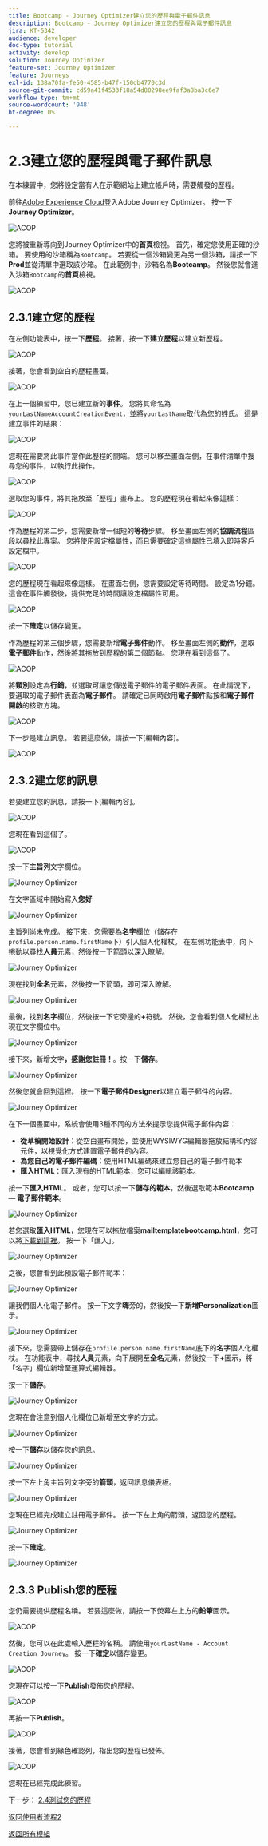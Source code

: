 ```yaml
---
title: Bootcamp - Journey Optimizer建立您的歷程與電子郵件訊息
description: Bootcamp - Journey Optimizer建立您的歷程與電子郵件訊息
jira: KT-5342
audience: developer
doc-type: tutorial
activity: develop
solution: Journey Optimizer
feature-set: Journey Optimizer
feature: Journeys
exl-id: 138a70fa-fe50-4585-b47f-150db4770c3d
source-git-commit: cd59a41f4533f18a54d80298ee9faf3a8ba3c6e7
workflow-type: tm+mt
source-wordcount: '948'
ht-degree: 0%

---
```


# 2.3建立您的歷程與電子郵件訊息

在本練習中，您將設定當有人在示範網站上建立帳戶時，需要觸發的歷程。

前往[Adobe Experience Cloud](https://experience.adobe.com)登入Adobe Journey Optimizer。 按一下&#x200B;**Journey Optimizer**。

![ACOP](./images/acophome.png)

您將被重新導向到Journey Optimizer中的&#x200B;**首頁**&#x200B;檢視。 首先，確定您使用正確的沙箱。 要使用的沙箱稱為`Bootcamp`。 若要從一個沙箱變更為另一個沙箱，請按一下&#x200B;**Prod**&#x200B;並從清單中選取該沙箱。 在此範例中，沙箱名為&#x200B;**Bootcamp**。 然後您就會進入沙箱`Bootcamp`的&#x200B;**首頁**&#x200B;檢視。

![ACOP](./images/acoptriglp.png)

## 2.3.1建立您的歷程

在左側功能表中，按一下&#x200B;**歷程**。 接著，按一下&#x200B;**建立歷程**&#x200B;以建立新歷程。

![ACOP](./images/createjourney.png)

接著，您會看到空白的歷程畫面。

![ACOP](./images/journeyempty.png)

在上一個練習中，您已建立新的&#x200B;**事件**。 您將其命名為`yourLastNameAccountCreationEvent`，並將`yourLastName`取代為您的姓氏。 這是建立事件的結果：

![ACOP](./images/eventdone.png)

您現在需要將此事件當作此歷程的開端。 您可以移至畫面左側，在事件清單中搜尋您的事件，以執行此操作。

![ACOP](./images/eventlist.png)

選取您的事件，將其拖放至「歷程」畫布上。 您的歷程現在看起來像這樣：

![ACOP](./images/journeyevent.png)

作為歷程的第二步，您需要新增一個短的&#x200B;**等待**&#x200B;步驟。 移至畫面左側的&#x200B;**協調流程**&#x200B;區段以尋找此專案。 您將使用設定檔屬性，而且需要確定這些屬性已填入即時客戶設定檔中。

![ACOP](./images/journeywait.png)

您的歷程現在看起來像這樣。 在畫面右側，您需要設定等待時間。 設定為1分鐘。 這會在事件觸發後，提供充足的時間讓設定檔屬性可用。

![ACOP](./images/journeywait1.png)

按一下&#x200B;**確定**&#x200B;以儲存變更。

作為歷程的第三個步驟，您需要新增&#x200B;**電子郵件**&#x200B;動作。 移至畫面左側的&#x200B;**動作**，選取&#x200B;**電子郵件**&#x200B;動作，然後將其拖放到歷程的第二個節點。 您現在看到這個了。

![ACOP](./images/journeyactions.png)

將&#x200B;**類別**&#x200B;設定為&#x200B;**行銷**，並選取可讓您傳送電子郵件的電子郵件表面。 在此情況下，要選取的電子郵件表面為&#x200B;**電子郵件**。 請確定已同時啟用&#x200B;**電子郵件**&#x200B;點按和&#x200B;**電子郵件開啟**&#x200B;的核取方塊。

![ACOP](./images/journeyactions1.png)

下一步是建立訊息。 若要這麼做，請按一下[編輯內容]。**&#x200B;**

![ACOP](./images/journeyactions2.png)

## 2.3.2建立您的訊息

若要建立您的訊息，請按一下[編輯內容]。**&#x200B;**

![ACOP](./images/journeyactions2.png)

您現在看到這個了。

![ACOP](./images/journeyactions3.png)

按一下&#x200B;**主旨列**&#x200B;文字欄位。

![Journey Optimizer](./images/msg5.png)

在文字區域中開始寫入&#x200B;**您好**

![Journey Optimizer](./images/msg6.png)

主旨列尚未完成。 接下來，您需要為&#x200B;**名字**&#x200B;欄位（儲存在`profile.person.name.firstName`下）引入個人化權杖。 在左側功能表中，向下捲動以尋找&#x200B;**人員**&#x200B;元素，然後按一下箭頭以深入瞭解。

![Journey Optimizer](./images/msg7.png)

現在找到&#x200B;**全名**&#x200B;元素，然後按一下箭頭，即可深入瞭解。

![Journey Optimizer](./images/msg8.png)

最後，找到&#x200B;**名字**&#x200B;欄位，然後按一下它旁邊的&#x200B;**+**&#x200B;符號。 然後，您會看到個人化權杖出現在文字欄位中。

![Journey Optimizer](./images/msg9.png)

接下來，新增文字&#x200B;**，感謝您註冊！**。按一下&#x200B;**儲存**。

![Journey Optimizer](./images/msg10.png)

然後您就會回到這裡。 按一下&#x200B;**電子郵件Designer**&#x200B;以建立電子郵件的內容。

![Journey Optimizer](./images/msg11.png)

在下一個畫面中，系統會使用3種不同的方法來提示您提供電子郵件內容：

- **從草稿開始設計**：從空白畫布開始，並使用WYSIWYG編輯器拖放結構和內容元件，以視覺化方式建置電子郵件的內容。
- **為您自己的電子郵件編碼**：使用HTML編碼來建立您自己的電子郵件範本
- **匯入HTML**：匯入現有的HTML範本，您可以編輯該範本。

按一下&#x200B;**匯入HTML**。 或者，您可以按一下&#x200B;**儲存的範本**，然後選取範本&#x200B;**Bootcamp — 電子郵件範本**。

![Journey Optimizer](./images/msg12.png)

若您選取&#x200B;**匯入HTML**，您現在可以拖放檔案&#x200B;**mailtemplatebootcamp.html**，您可以將[下載到這裡](../../assets/html/mailtemplatebootcamp.html.zip)。 按一下「匯入」。

![Journey Optimizer](./images/msg13.png)

之後，您會看到此預設電子郵件範本：

![Journey Optimizer](./images/msg14.png)

讓我們個人化電子郵件。 按一下文字&#x200B;**嗨**&#x200B;旁的，然後按一下&#x200B;**新增Personalization**&#x200B;圖示。

![Journey Optimizer](./images/msg35.png)

接下來，您需要帶上儲存在`profile.person.name.firstName`底下的&#x200B;**名字**&#x200B;個人化權杖。 在功能表中，尋找&#x200B;**人員**&#x200B;元素，向下展開至&#x200B;**全名**&#x200B;元素，然後按一下&#x200B;**+**&#x200B;圖示，將「名字」欄位新增至運算式編輯器。

按一下&#x200B;**儲存**。

![Journey Optimizer](./images/msg36.png)

您現在會注意到個人化欄位已新增至文字的方式。

![Journey Optimizer](./images/msg37.png)

按一下&#x200B;**儲存**&#x200B;以儲存您的訊息。

![Journey Optimizer](./images/msg55.png)

按一下左上角主旨列文字旁的&#x200B;**箭頭**，返回訊息儀表板。

![Journey Optimizer](./images/msg56.png)

您現在已經完成建立註冊電子郵件。 按一下左上角的箭頭，返回您的歷程。

![Journey Optimizer](./images/msg57.png)

按一下&#x200B;**確定**。

![Journey Optimizer](./images/msg57a.png)

## 2.3.3 Publish您的歷程

您仍需要提供歷程名稱。 若要這麼做，請按一下熒幕左上方的&#x200B;**鉛筆**&#x200B;圖示。

![ACOP](./images/journeyname.png)

然後，您可以在此處輸入歷程的名稱。 請使用`yourLastName - Account Creation Journey`。 按一下&#x200B;**確定**&#x200B;以儲存變更。

![ACOP](./images/journeyname1.png)

您現在可以按一下&#x200B;**Publish**&#x200B;發佈您的歷程。

![ACOP](./images/publishjourney.png)

再按一下&#x200B;**Publish**。

![ACOP](./images/publish1.png)

接著，您會看到綠色確認列，指出您的歷程已發佈。

![ACOP](./images/published.png)

您現在已經完成此練習。

下一步： [2.4測試您的歷程](./ex4.md)

[返回使用者流程2](./uc2.md)

[返回所有模組](../../overview.md)